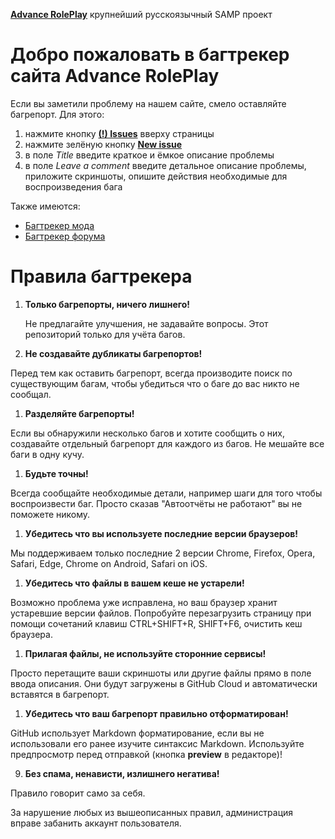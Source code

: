 
**[Advance RolePlay](https://www.advance-rp.ru)** крупнейший русскоязычный SAMP проект

# Добро пожаловать в багтрекер сайта Advance RolePlay

Если вы заметили проблему на нашем сайте, смело оставляйте багрепорт. Для этого:

1. нажмите кнопку [**(!) Issues**](https://github.com/AdvanceRoleplay/site-bugs/issues) вверху страницы
2. нажмите зелёную кнопку [**New issue**](https://github.com/AdvanceRoleplay/site-bugs/issues/new)
3. в поле *Title* введите краткое и ёмкое описание проблемы
4. в поле *Leave a comment* введите детальное описание проблемы, приложите скриншоты, опишите действия необходимые для воспроизведения бага

Также имеются:

* [Багтрекер мода](https://github.com/AdvanceRoleplay/mods-bugs)
* [Багтрекер форума](https://github.com/AdvanceRoleplay/forum-bugs)


# Правила багтрекера

1. **Только багрепорты, ничего лишнего!**

    Не предлагайте улучшения, не задавайте вопросы. Этот репозиторий только для учёта багов.

1. **Не создавайте дубликаты багрепортов!**

  Перед тем как оставить багрепорт, всегда производите поиск по существующим багам, чтобы убедиться что о баге до вас никто не сообщал.

1. **Разделяйте багрепорты!**

  Если вы обнаружили несколько багов и хотите сообщить о них, создавайте отдельный багрепорт для каждого из багов. Не мешайте все баги в одну кучу.

1. **Будьте точны!**

  Всегда сообщайте необходимые детали, например шаги для того чтобы воспроизвести баг. Просто сказав "Автоотчёты не работают" вы не поможете никому.

1. **Убедитесь что вы используете последние версии браузеров!**

  Мы поддерживаем только последние 2 версии Chrome, Firefox, Opera, Safari, Edge, Chrome on Android, Safari on iOS.
  
1. **Убедитесь что файлы в вашем кеше не устарели!**

  Возможно проблема уже исправлена, но ваш браузер хранит устаревшие версии файлов. Попробуйте перезагрузить страницу при помощи сочетаний клавиш CTRL+SHIFT+R, SHIFT+F6, очистить кеш браузера.

1. **Прилагая файлы, не используйте сторонние сервисы!**

  Просто перетащите ваши скриншоты или другие файлы прямо в поле ввода описания. Они будут загружены в GitHub Cloud и автоматически вставятся в багрепорт.

1. **Убедитесь что ваш багрепорт правильно отформатирован!**

  GitHub использует Markdown форматирование, если вы не использовали его ранее изучите синтаксис Markdown. Используйте предпросмотр перед отправкой (кнопка **preview** в редакторе)!

9. **Без спама, ненависти, излишнего негатива!**

  Правило говорит само за себя.
  
За нарушение любых из вышеописанных правил, администрация вправе забанить аккаунт пользователя.
